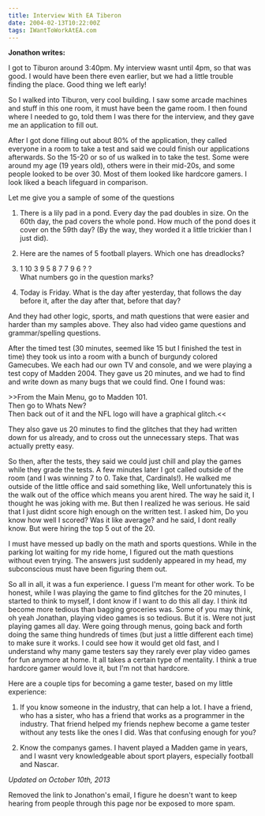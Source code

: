 ```yaml
---
title: Interview With EA Tiberon
date: 2004-02-13T10:22:00Z
tags: IWantToWorkAtEA.com
---
```

**Jonathon writes:** 

I got to Tiburon around 3:40pm. My interview wasnt until 4pm, so that was good. I would have been there even earlier, but we had a little trouble finding the place. Good thing we left early!

So I walked into Tiburon, very cool building. I saw some arcade machines and stuff in this one room, it must have been the game room. I then found where I needed to go, told them I was there for the interview, and they gave me an application to fill out.

After I got done filling out about 80% of the application, they called everyone in a room to take a test and said we could finish our applications afterwards. So the 15-20 or so of us walked in to take the test. Some were around my age (19 years old), others were in their mid-20s, and some people looked to be over 30. Most of them looked like hardcore gamers. I look liked a beach lifeguard in comparison.

Let me give you a sample of some of the questions

1. There is a lily pad in a pond. Every day the pad doubles in size. On the 60th day, the pad covers the whole pond. How much of the pond does it cover on the 59th day? (By the way, they worded it a little trickier than I just did).

2. Here are the names of 5 football players. Which one has dreadlocks?

3. 1 10 3 9 5 8 7 7 9 6 ? ?<br>
What numbers go in the question marks?

4. Today is Friday. What is the day after yesterday, that follows the day before it, after the day after that, before that day?

And they had other logic, sports, and math questions that were easier and harder than my samples above. They also had video game questions and grammar/spelling questions.

After the timed test (30 minutes, seemed like 15 but I finished the test in time) they took us into a room with a bunch of burgundy colored Gamecubes. We each had our own TV and console, and we were playing a test copy of Madden 2004. They gave us 20 minutes, and we had to find and write down as many bugs that we could find. One I found was:

&gt;&gt;From the Main Menu, go to Madden 101.<br>
Then go to Whats New?<br>
Then back out of it and the NFL logo will have a graphical glitch.&lt;&lt;

They also gave us 20 minutes to find the glitches that they had written down for us already, and to cross out the unnecessary steps. That was actually pretty easy.

So then, after the tests, they said we could just chill and play the games while they grade the tests. A few minutes later I got called outside of the room (and I was winning 7 to 0. Take that, Cardinals!). He walked me outside of the little office and said something like, Well unfortunately this is the walk out of the office which means you arent hired. The way he said it, I thought he was joking with me. But then I realized he was serious. He said that I just didnt score high enough on the written test. I asked him, Do you know how well I scored? Was it like average? and he said, I dont really know. But were hiring the top 5 out of the 20.

I must have messed up badly on the math and sports questions. While in the parking lot waiting for my ride home, I figured out the math questions without even trying. The answers just suddenly appeared in my head, my subconscious must have been figuring them out.

So all in all, it was a fun experience. I guess I'm meant for other work. To be honest, while I was playing the game to find glitches for the 20 minutes, I started to think to myself, I dont know if I want to do this all day. I think itd become more tedious than bagging groceries was. Some of you may think, oh yeah Jonathan, playing video games is so tedious. But it is. Were not just playing games all day. Were going through menus, going back and forth doing the same thing hundreds of times (but just a little different each time) to make sure it works. I could see how it would get old fast, and I understand why many game testers say they rarely ever play video games for fun anymore at home. It all takes a certain type of mentality. I think a true hardcore gamer would love it, but I'm not that hardcore.

Here are a couple tips for becoming a game tester, based on my little experience:

1. If you know someone in the industry, that can help a lot. I have a friend, who has a sister, who has a friend that works as a programmer in the industry. That friend helped my friends nephew become a game tester without any tests like the ones I did. Was that confusing enough for you?

2. Know the companys games. I havent played a Madden game in years, and I wasnt very knowledgeable about sport players, especially football and Nascar.

*Updated on October 10th, 2013*

Removed the link to Jonathon's email, I figure he doesn't want to keep hearing from people through this page nor be exposed to more spam.
